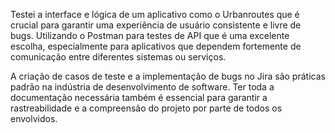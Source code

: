 Testei a interface e lógica de um aplicativo como o Urbanroutes que é crucial para garantir uma experiência de usuário consistente e livre de bugs. Utilizando o Postman para testes de API que é uma excelente escolha, especialmente para aplicativos que dependem fortemente de comunicação entre diferentes sistemas ou serviços.

A criação de casos de teste e a implementação de bugs no Jira são práticas padrão na indústria de desenvolvimento de software. Ter toda a documentação necessária também é essencial para garantir a rastreabilidade e a compreensão do projeto por parte de todos os envolvidos.
